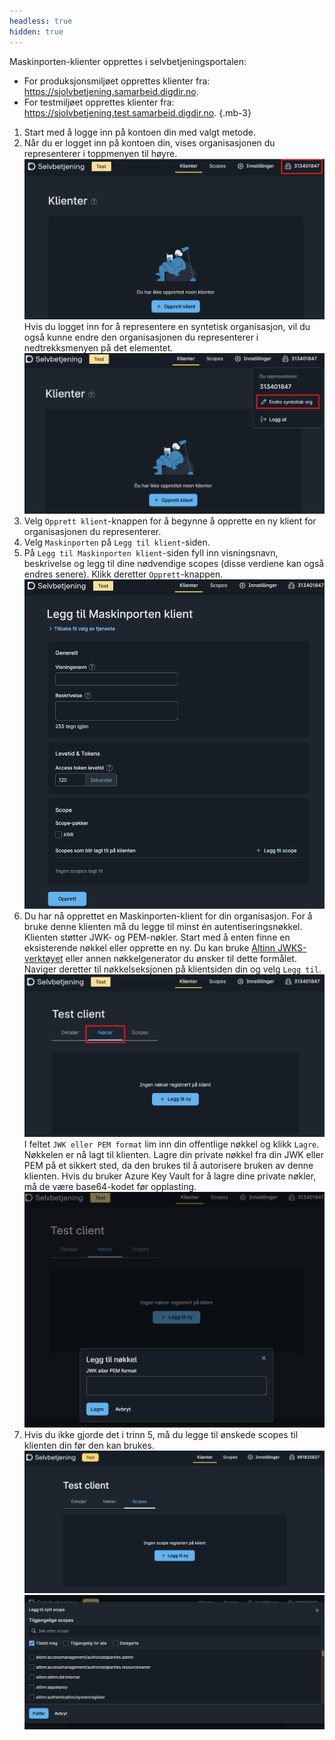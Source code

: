 ```yaml
---
headless: true
hidden: true
---
```


Maskinporten-klienter opprettes i selvbetjeningsportalen:
- For produksjonsmiljøet opprettes klienter fra: https://sjolvbetjening.samarbeid.digdir.no.
- For testmiljøet opprettes klienter fra: https://sjolvbetjening.test.samarbeid.digdir.no.
{.mb-3}

1. Start med å logge inn på kontoen din med valgt metode.
2. Når du er logget inn på kontoen din, vises organisasjonen du representerer i toppmenyen til høyre.
![Organisasjonen du representerer vises i toppmenyen](you_represent.nb.png "Organisasjonen du representerer vises i toppmenyen.")
Hvis du logget inn for å representere en syntetisk organisasjon, vil du også kunne endre den organisasjonen du representerer i nedtrekksmenyen på det elementet.
![Du kan endre syntetisk organisasjon i nedtrekksmenyen](change_synthetic_org.nb.png "Du kan endre den syntetiske organisasjonen du representerer i nedtrekksmenyen.")
3. Velg `Opprett klient`-knappen for å begynne å opprette en ny klient for organisasjonen du representerer.
4. Velg `Maskinporten` på `Legg til klient`-siden.
5. På `Legg til Maskinporten klient`-siden fyll inn visningsnavn, beskrivelse og legg til dine nødvendige scopes (disse verdiene kan også endres senere). Klikk deretter `Opprett`-knappen.
![Siden for å legge til Maskinporten-klient](add_maskinporten_client_page.nb.png "Siden for å legge til Maskinporten-klient.")
6. Du har nå opprettet en Maskinporten-klient for din organisasjon.
For å bruke denne klienten må du legge til minst én autentiseringsnøkkel. Klienten støtter JWK- og PEM-nøkler.
Start med å enten finne en eksisterende nøkkel eller opprette en ny. Du kan bruke [Altinn JWKS-verktøyet](https://github.com/Altinn/altinn-authorization-utils/tree/main/src/Altinn.Cli) eller annen nøkkelgenerator du ønsker til dette formålet.
Naviger deretter til nøkkelseksjonen på klientsiden din og velg `Legg til`.
![Velg nøkkelseksjonen på klientsiden din](key_section.nb.png "Nøkler kan legges til i nøkkelseksjonen.")
I feltet `JWK eller PEM format` lim inn din offentlige nøkkel og klikk `Lagre`. Nøkkelen er nå lagt til klienten.
Lagre din private nøkkel fra din JWK eller PEM på et sikkert sted, da den brukes til å autorisere bruken av denne klienten.
Hvis du bruker Azure Key Vault for å lagre dine private nøkler, må de være base64-kodet før opplasting.
![Lim inn din offentlige nøkkel her](paste_public_key.nb.png "Den offentlige JWK- eller PEM-nøkkelen limes inn i dette feltet")
7. Hvis du ikke gjorde det i trinn 5, må du legge til ønskede scopes til klienten din før den kan brukes.
![Legge til scopes til klienten](add_scopes1.nb.png "Fra Scopes-fanen på klientdefinisjonen din, klikk Legg til-knappen.")
![Legge til scopes til klienter](add_scopes2.nb.png "Scopes som er tilgjengelige for organisasjonen din vil vises i listen. Velg de nødvendige og klikk Send inn.")